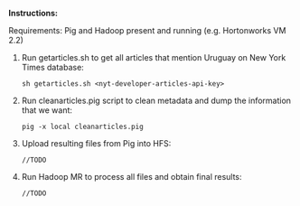 
**Instructions:**


Requirements: Pig and Hadoop present and running (e.g. Hortonworks VM 2.2)


1.  Run getarticles.sh to get all articles that mention Uruguay on New York Times database:

        sh getarticles.sh <nyt-developer-articles-api-key>

2.  Run cleanarticles.pig script to clean metadata and dump the information that we want:

        pig -x local cleanarticles.pig

3.  Upload resulting files from Pig into HFS:

        //TODO

4.  Run Hadoop MR to process all files and obtain final results:

        //TODO

